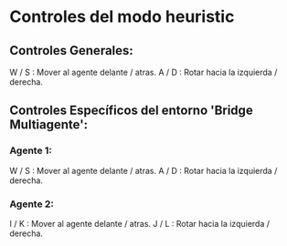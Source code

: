 # Controles del modo heuristic

## Controles Generales:
W / S : Mover al agente delante / atras.
A / D : Rotar hacia la izquierda / derecha.


## Controles Específicos del entorno 'Bridge Multiagente':
### Agente 1:
W / S : Mover al agente delante / atras.
A / D : Rotar hacia la izquierda / derecha.

### Agente 2:
I / K : Mover al agente delante / atras.
J / L : Rotar hacia la izquierda / derecha.
